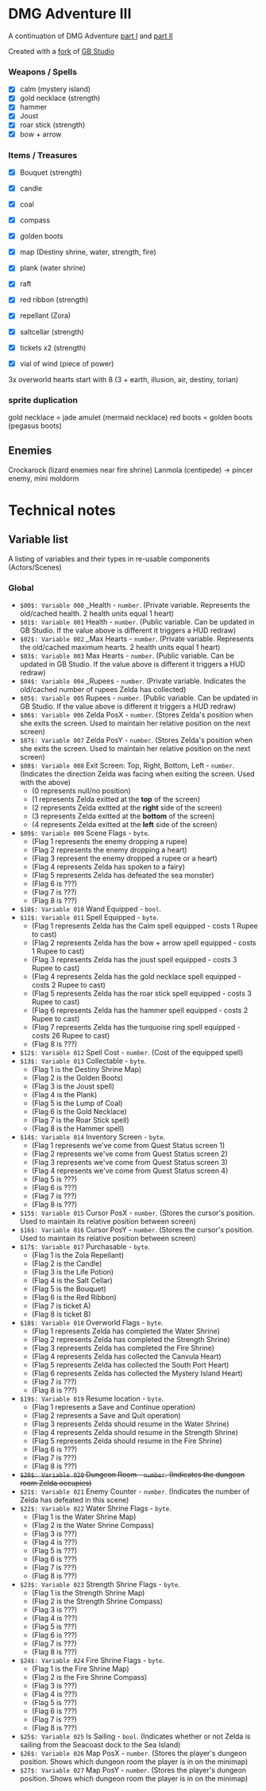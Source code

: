 # DMG Adventure III
A continuation of DMG Adventure [part I](https://github.com/john-lay/dmg-adventure) and [part II](https://github.com/john-lay/dmg-adventure-ii)

Created with a [fork](https://github.com/john-lay/gb-studio) of [GB Studio](https://www.gbstudio.dev/)

### Weapons / Spells
- [x] calm (mystery island)
- [x] gold necklace (strength)
- [x] hammer
- [x] Joust
- [x] roar stick (strength)
- [x] bow + arrow

### Items / Treasures
- [x] Bouquet (strength)
- [x] candle
- [x] coal
- [x] compass
- [x] golden boots
- [x] map (Destiny shrine, water, strength, fire)
- [x] plank (water shrine)
- [x] raft
- [x] red ribbon (strength)
- [x] repellant (Zora)
- [x] saltcellar (strength)
- [x] tickets x2 (strength)
- [x] vial of wind (piece of power)


3x overworld hearts
start with 8 (3 + earth, illusion, air, destiny, torian)

### sprite duplication
gold necklace = jade amulet (mermaid necklace)
red boots = golden boots (pegasus boots)

## Enemies
Crockarock (lizard enemies near fire shrine) 
Lanmola (centipede) -> pincer enemy, mini moldorm

# Technical notes

## Variable list

A listing of variables and their types in re-usable components (Actors/Scenes)

### Global
* `$00$: Variable 000` _Health - `number`. (Private variable. Represents the old/cached health. 2 health units equal 1 heart)
* `$01$: Variable 001` Health - `number`. (Public variable. Can be updated in GB Studio. If the value above is different it triggers a HUD redraw)
* `$02$: Variable 002` _Max Hearts - `number`. (Private variable. Represents the old/cached maximum hearts. 2 health units equal 1 heart)
* `$03$: Variable 003` Max Hearts - `number`. (Public variable. Can be updated in GB Studio. If the value above is different it triggers a HUD redraw)
* `$04$: Variable 004` _Rupees - `number`. (Private variable. Indicates the old/cached number of rupees Zelda has collected)
* `$05$: Variable 005` Rupees - `number`. (Public variable. Can be updated in GB Studio. If the value above is different it triggers a HUD redraw)
* `$06$: Variable 006` Zelda PosX - `number`. (Stores Zelda's position when she exits the screen. Used to maintain her relative position on the next screen)
* `$07$: Variable 007` Zelda PosY - `number`. (Stores Zelda's position when she exits the screen. Used to maintain her relative position on the next screen)
* `$08$: Variable 008` Exit Screen: Top, Right, Bottom, Left - `number`. (Indicates the direction Zelda was facing when exiting the screen. Used with the above)
    * (0 represents null/no position)
    * (1 represents Zelda exitted at the __top__ of the screen)
    * (2 represents Zelda exitted at the __right__ side of the screen)
    * (3 represents Zelda exitted at the __bottom__ of the screen)
    * (4 represents Zelda exitted at the __left__ side of the screen)
* `$09$: Variable 009` Scene Flags - `byte`.
  * (Flag 1 represents the enemy dropping a rupee)
  * (Flag 2 represents the enemy dropping a heart)
  * (Flag 3 represent the enemy dropped a rupee or a heart)
  * (Flag 4 represents Zelda has spoken to a fairy)
  * (Flag 5 represents Zelda has defeated the sea monster)
  * (Flag 6 is ???)
  * (Flag 7 is ???)
  * (Flag 8 is ???)
* `$10$: Variable 010` Wand Equipped - `bool`.
* `$11$: Variable 011` Spell Equipped - `byte`.
  * (Flag 1 represents Zelda has the Calm spell equipped - costs 1 Rupee to cast) 
  * (Flag 2 represents Zelda has the bow + arrow spell equipped - costs 1 Rupee to cast)
  * (Flag 3 represents Zelda has the joust spell equipped - costs 3 Rupee to cast)
  * (Flag 4 represents Zelda has the gold necklace spell equipped - costs 2 Rupee to cast)
  * (Flag 5 represents Zelda has the roar stick spell equipped - costs 3 Rupee to cast)
  * (Flag 6 represents Zelda has the hammer spell equipped - costs 2 Rupee to cast)
  * (Flag 7 represents Zelda has the turquoise ring spell equipped - costs 26 Rupee to cast)
  * (Flag 8 is ???)
* `$12$: Variable 012` Spell Cost - `number`. (Cost of the equipped spell)
* `$13$: Variable 013` Collectable - `byte`.
  * (Flag 1 is the Destiny Shrine Map)
  * (Flag 2 is the Golden Boots)
  * (Flag 3 is the Joust spell)
  * (Flag 4 is the Plank)
  * (Flag 5 is the Lump of Coal)
  * (Flag 6 is the Gold Necklace)
  * (Flag 7 is the Roar Stick spell)
  * (Flag 8 is the Hammer spell)
* `$14$: Variable 014` Inventory Screen - `byte`.
  * (Flag 1 represents we've come from Quest Status screen 1)
  * (Flag 2 represents we've come from Quest Status screen 2)
  * (Flag 3 represents we've come from Quest Status screen 3)
  * (Flag 4 represents we've come from Quest Status screen 4)
  * (Flag 5 is ???)
  * (Flag 6 is ???)
  * (Flag 7 is ???)
  * (Flag 8 is ???)
* `$15$: Variable 015` Cursor PosX - `number`. (Stores the cursor's position. Used to maintain its relative position between screen)
* `$16$: Variable 016` Cursor PosY - `number`. (Stores the cursor's position. Used to maintain its relative position between screen)
* `$17$: Variable 017` Purchasable - `byte`.
  * (Flag 1 is the Zola Repellant)
  * (Flag 2 is the Candle)
  * (Flag 3 is the Life Potion)
  * (Flag 4 is the Salt Cellar)
  * (Flag 5 is the Bouquet)
  * (Flag 6 is the Red Ribbon)
  * (Flag 7 is ticket A)
  * (Flag 8 is ticket B)
* `$18$: Variable 018` Overworld Flags - `byte`.
  * (Flag 1 represents Zelda has completed the Water Shrine)
  * (Flag 2 represents Zelda has completed the Strength Shrine)
  * (Flag 3 represents Zelda has completed the Fire Shrine)
  * (Flag 4 represents Zelda has collected the Canvula Heart)
  * (Flag 5 represents Zelda has collected the South Port Heart)
  * (Flag 6 represents Zelda has collected the Mystery Island Heart)
  * (Flag 7 is ???)
  * (Flag 8 is ???)
* `$19$: Variable 019` Resume location - `byte`.
  * (Flag 1 represents a Save and Continue operation)
  * (Flag 2 represents a Save and Quit operation)
  * (Flag 3 represents Zelda should resume in the Water Shrine)
  * (Flag 4 represents Zelda should resume in the Strength Shrine)
  * (Flag 5 represents Zelda should resume in the Fire Shrine)
  * (Flag 6 is ???)
  * (Flag 7 is ???)
  * (Flag 8 is ???)
* ~~`$20$: Variable 020` Dungeon Room - `number`. (Indicates the dungeon room Zelda occupies)~~
* `$21$: Variable 021` Enemy Counter - `number`. (Indicates the number of Zelda has defeated in this scene)
* `$22$: Variable 022` Water Shrine Flags - `byte`.
  * (Flag 1 is the Water Shrine Map)
  * (Flag 2 is the Water Shrine Compass)
  * (Flag 3 is ???)
  * (Flag 4 is ???)
  * (Flag 5 is ???)
  * (Flag 6 is ???)
  * (Flag 7 is ???)
  * (Flag 8 is ???)
* `$23$: Variable 023` Strength Shrine Flags - `byte`.
  * (Flag 1 is the Strength Shrine Map)
  * (Flag 2 is the Strength Shrine Compass)
  * (Flag 3 is ???)
  * (Flag 4 is ???)
  * (Flag 5 is ???)
  * (Flag 6 is ???)
  * (Flag 7 is ???)
  * (Flag 8 is ???)
* `$24$: Variable 024` Fire Shrine Flags - `byte`.
  * (Flag 1 is the Fire Shrine Map)
  * (Flag 2 is the Fire Shrine Compass)
  * (Flag 3 is ???)
  * (Flag 4 is ???)
  * (Flag 5 is ???)
  * (Flag 6 is ???)
  * (Flag 7 is ???)
  * (Flag 8 is ???)
* `$25$: Variable 025` Is Sailing - `bool`. (Indicates whether or not Zelda is sailing from the Seacoast dock to the Sea Island)
* `$26$: Variable 026` Map PosX - `number`. (Stores the player's dungeon position. Shows which dungeon room the player is in on the minimap)
* `$27$: Variable 027` Map PosY - `number`. (Stores the player's dungeon position. Shows which dungeon room the player is in on the minimap)
